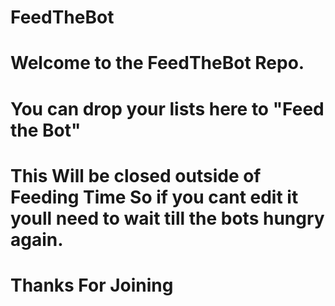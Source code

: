 # FeedTheBot
# Welcome to the FeedTheBot Repo. 
# You can drop your lists here to "Feed the Bot"
# This Will be closed outside of Feeding Time So if you cant edit it youll need to wait till the bots hungry again.
# Thanks For Joining
